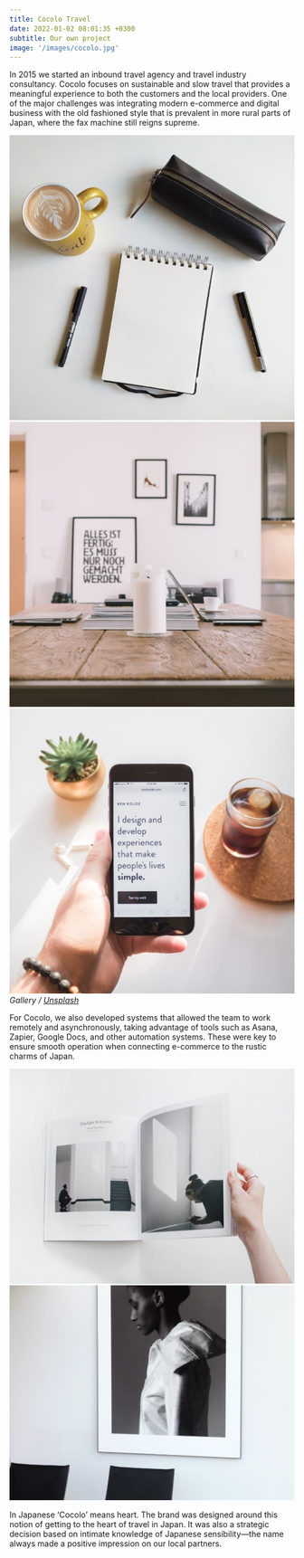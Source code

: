 ```yaml
---
title: Cocolo Travel
date: 2022-01-02 08:01:35 +0300
subtitle: Our own project
image: '/images/cocolo.jpg'
---
```


In 2015 we started an inbound travel agency and travel industry consultancy. Cocolo focuses on sustainable and slow travel that provides a meaningful experience to both the customers and the local providers. One of the major challenges was integrating modern e-commerce and digital business with the old fashioned style that is prevalent in more rural parts of Japan, where the fax machine still reigns supreme.

<div class="gallery-box">
  <div class="gallery">
    <img src="/images/project-example-1.jpg" loading="lazy" alt="Project">
    <img src="/images/project-example-2.jpg" loading="lazy" alt="Project">
    <img src="/images/project-example-3.jpg" loading="lazy" alt="Project">
  </div>
  <em>Gallery / <a href="https://unsplash.com/" target="_blank">Unsplash</a></em>
</div>

For Cocolo, we also developed systems that allowed the team to work remotely and asynchronously, taking advantage of tools such as Asana, Zapier, Google Docs, and other automation systems. These were key to ensure smooth operation when connecting e-commerce to the rustic charms of Japan.

<div class="gallery-box">
  <div class="gallery">
    <img src="/images/project-example-4.jpg" loading="lazy" alt="Project">
    <img src="/images/project-example-5.jpg" loading="lazy" alt="Project">
  </div>
</div>

In Japanese ‘Cocolo’ means heart. The brand was designed around this notion of getting to the heart of travel in Japan. It was also a strategic decision based on intimate knowledge of Japanese sensibility—the name always made a positive impression on our local partners.
